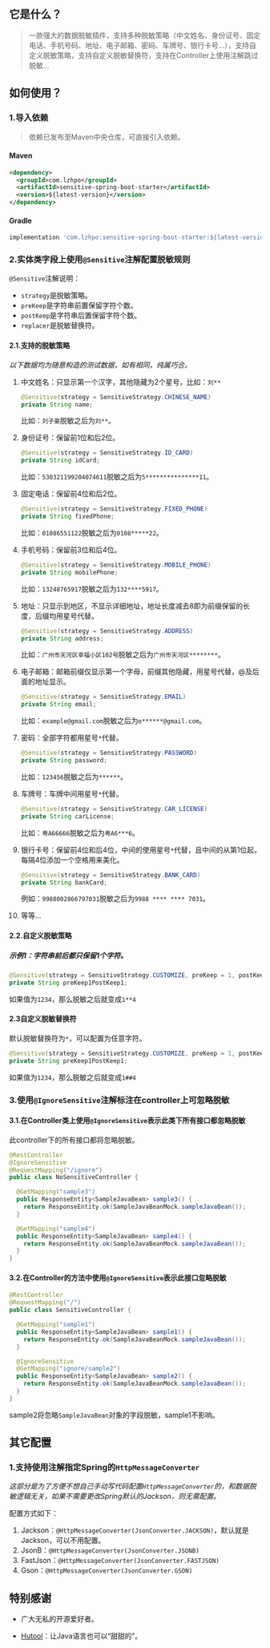 ## 它是什么？

> 一款强大的数据脱敏插件，支持多种脱敏策略（中文姓名、身份证号、固定电话、手机号码、地址、电子邮箱、密码、车牌号、银行卡号...），支持自定义脱敏策略，支持自定义脱敏替换符，支持在Controller上使用注解跳过脱敏...

## 如何使用？

### 1.导入依赖

> 依赖已发布至Maven中央仓库，可直接引入依赖。

#### Maven

```xml
<dependency>
  <groupId>com.lzhpo</groupId>
  <artifactId>sensitive-spring-boot-starter</artifactId>
  <version>${latest-version}</version>
</dependency>
```

#### Gradle

```groovy
implementation 'com.lzhpo:sensitive-spring-boot-starter:${latest-version}'
```

### 2.实体类字段上使用`@Sensitive`注解配置脱敏规则

`@Sensitive`注解说明：
- `strategy`是脱敏策略。
- `preKeep`是字符串前置保留字符个数。
- `postKeep`是字符串后置保留字符个数。
- `replacer`是脱敏替换符。

#### 2.1.支持的脱敏策略

*以下数据均为随意构造的测试数据，如有相同，纯属巧合。*

1. 中文姓名：只显示第一个汉字，其他隐藏为2个星号，比如：`刘**`
   ```java
   @Sensitive(strategy = SensitiveStrategy.CHINESE_NAME)
   private String name;
   ```
   比如：`刘子豪`脱敏之后为`刘**`。

2. 身份证号：保留前1位和后2位。
   ```java
   @Sensitive(strategy = SensitiveStrategy.ID_CARD)
   private String idCard;
   ```
   比如：`530321199204074611`脱敏之后为`5***************11`。

3. 固定电话：保留前4位和后2位。
   ```java
   @Sensitive(strategy = SensitiveStrategy.FIXED_PHONE)
   private String fixedPhone;
   ```
   比如：`01086551122`脱敏之后为`0108*****22`。

4. 手机号码：保留前3位和后4位。
   ```java
   @Sensitive(strategy = SensitiveStrategy.MOBILE_PHONE)
   private String mobilePhone;
   ```
   比如：`13248765917`脱敏之后为`132****5917`。

5. 地址：只显示到地区，不显示详细地址，地址长度减去8即为前缀保留的长度，后缀均用星号代替。
   ```java
   @Sensitive(strategy = SensitiveStrategy.ADDRESS)
   private String address;
   ```
   比如：`广州市天河区幸福小区102号`脱敏之后为`广州市天河区********`。

6. 电子邮箱：邮箱前缀仅显示第一个字母，前缀其他隐藏，用星号代替，@及后面的地址显示。
   ```java
   @Sensitive(strategy = SensitiveStrategy.EMAIL)
   private String email;
   ```
   比如：`example@gmail.com`脱敏之后为`e******@gmail.com`。

7. 密码：全部字符都用星号`*`代替。
   ```java
   @Sensitive(strategy = SensitiveStrategy.PASSWORD)
   private String password;
   ```
   比如：`123456`脱敏之后为`******`。

8. 车牌号：车牌中间用星号`*`代替。
   ```java
   @Sensitive(strategy = SensitiveStrategy.CAR_LICENSE)
   private String carLicense;
   ```
   比如：`粤A66666`脱敏之后为`粤A6***6`。

9. 银行卡号：保留前4位和后4位，中间的使用星号`*`代替，且中间的从第1位起，每隔4位添加一个空格用来美化。
   ```java
   @Sensitive(strategy = SensitiveStrategy.BANK_CARD)
   private String bankCard;
   ```
   例如：`9988002866797031`脱敏之后为`9988 **** **** 7031`。

10. 等等...

#### 2.2.自定义脱敏策略

##### 示例1：字符串前后都只保留1个字符。

```java
@Sensitive(strategy = SensitiveStrategy.CUSTOMIZE, preKeep = 1, postKeep = 1)
private String preKeep1PostKeep1;
```

如果值为`1234`，那么脱敏之后就变成`1**4`

#### 2.3自定义脱敏替换符

默认脱敏替换符为`*`，可以配置为任意字符。

```java
@Sensitive(strategy = SensitiveStrategy.CUSTOMIZE, preKeep = 1, postKeep = 1, replacer = '#')
private String preKeep1PostKeep1;
```

如果值为`1234`，那么脱敏之后就变成`1##4`

### 3.使用`@IgnoreSensitive`注解标注在controller上可忽略脱敏

#### 3.1.在Controller类上使用`@IgnoreSensitive`表示此类下所有接口都忽略脱敏

此controller下的所有接口都将忽略脱敏。

```java
@RestController
@IgnoreSensitive
@RequestMapping("/ignore")
public class NoSensitiveController {

  @GetMapping("sample3")
  public ResponseEntity<SampleJavaBean> sample3() {
    return ResponseEntity.ok(SampleJavaBeanMock.sampleJavaBean());
  }

  @GetMapping("sample4")
  public ResponseEntity<SampleJavaBean> sample4() {
    return ResponseEntity.ok(SampleJavaBeanMock.sampleJavaBean());
  }
}
```

#### 3.2.在Controller的方法中使用`@IgnoreSensitive`表示此接口忽略脱敏

```java
@RestController
@RequestMapping("/")
public class SensitiveController {

  @GetMapping("sample1")
  public ResponseEntity<SampleJavaBean> sample1() {
    return ResponseEntity.ok(SampleJavaBeanMock.sampleJavaBean());
  }

  @IgnoreSensitive
  @GetMapping("ignore/sample2")
  public ResponseEntity<SampleJavaBean> sample2() {
    return ResponseEntity.ok(SampleJavaBeanMock.sampleJavaBean());
  }
}
```

sample2将忽略`SampleJavaBean`对象的字段脱敏，sample1不影响。

## 其它配置

### 1.支持使用注解指定Spring的`HttpMessageConverter`

*这部分是为了方便不想自己手动写代码配置`HttpMessageConverter`的，和数据脱敏逻辑无关，如果不需要更改Spring默认的Jackson，则无需配置。*

配置方式如下：

1. Jackson：`@HttpMessageConverter(JsonConverter.JACKSON)`，默认就是Jackson，可以不用配置。
2. JsonB：`@HttpMessageConverter(JsonConverter.JSONB)`
3. FastJson：`@HttpMessageConverter(JsonConverter.FASTJSON)`
4. Gson：`@HttpMessageConverter(JsonConverter.GSON)`

## 特别感谢

- 广大无私的开源爱好者。

- [Hutool](https://github.com/dromara/hutool)：让Java语言也可以“甜甜的”。







